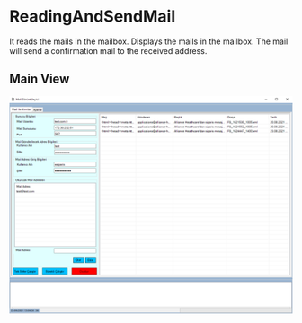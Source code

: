 # ReadingAndSendMail
It reads the mails in the mailbox. Displays the mails in the mailbox. The mail will send a confirmation mail to the received address.

## Main View
![Anasayfa Resmi](https://github.com/turkmuhendisnet/ReadingAndSendMail/blob/master/ReadingAndSendMail/ReadingAndSendMailMainView.PNG)
